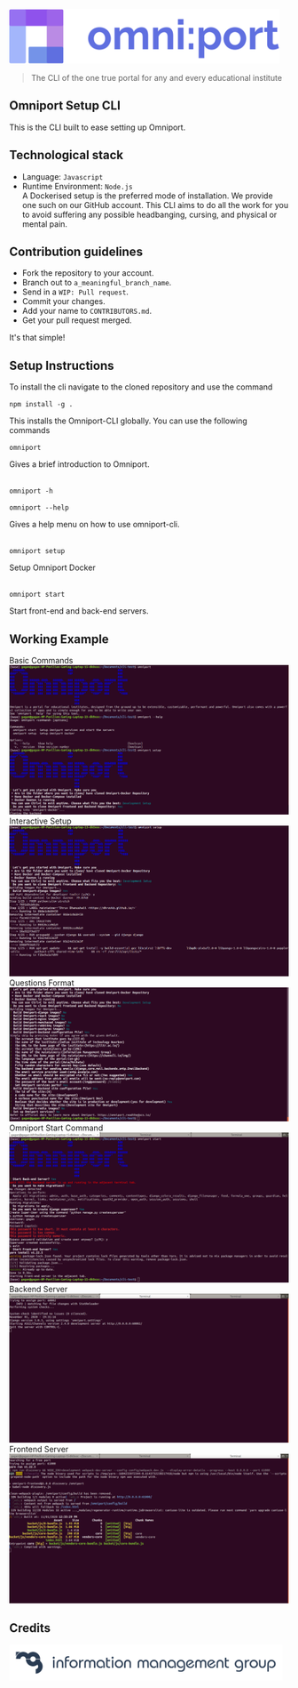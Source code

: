 <img src="https://raw.githubusercontent.com/IMGIITRoorkee/omniport-setup-cli/master/readme-assets/site/wordmark.svg" height="98px" />

> The CLI of the one true portal for any and every educational institute

## Omniport Setup CLI

This is the CLI built to ease setting up Omniport.

## Technological stack

* Language: `Javascript`<br>
* Runtime Environment: `Node.js`<br>
 A Dockerised setup is the preferred mode of installation. We provide one such on our GitHub account. This CLI aims to do all the work for you to avoid suffering any possible headbanging, cursing, and physical or mental pain.
 
 ## Contribution guidelines

- Fork the repository to your account.
- Branch out to `a_meaningful_branch_name`.
- Send in a `WIP: Pull request`.
- Commit your changes.
- Add your name to `CONTRIBUTORS.md`.
- Get your pull request merged.

It's that simple!

## Setup Instructions

To install the cli navigate to the cloned repository and use the command
```
npm install -g .
```
This installs the Omniport-CLI globally. You can use the following commands
```
omniport
```
Gives a brief introduction to Omniport.
<br><br>
```
omniport -h
```
```
omniport --help
```
Gives a help menu on how to use omniport-cli.
<br><br>
```
omniport setup
```
Setup Omniport Docker
<br><br>
```
omniport start
```
Start front-end and back-end servers.

## Working Example

Basic Commands
![intro](https://raw.githubusercontent.com/IMGIITRoorkee/omniport-setup-cli/master/photos/intro.png)
Interactive Setup
![interactive](https://raw.githubusercontent.com/IMGIITRoorkee/omniport-setup-cli/master/photos/interactive.png)
Questions Format
![format](https://raw.githubusercontent.com/IMGIITRoorkee/omniport-setup-cli/master/photos/ques.png)
Omniport Start Command
![start](https://raw.githubusercontent.com/IMGIITRoorkee/omniport-setup-cli/master/photos/start.png)
Backend Server
![Back](https://raw.githubusercontent.com/IMGIITRoorkee/omniport-setup-cli/master/photos/backend.png)
Frontend Server
![Front](https://raw.githubusercontent.com/IMGIITRoorkee/omniport-setup-cli/master/photos/frontend.png)

## Credits

<img src="https://raw.githubusercontent.com/IMGIITRoorkee/omniport-setup-cli/master/readme-assets/maintainers/wordmark.svg" height="64px" />
